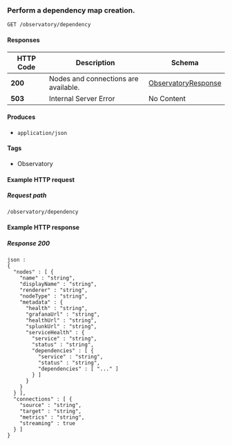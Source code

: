 
<a name="getdependencymap"></a>
### Perform a dependency map creation.
```
GET /observatory/dependency
```


#### Responses

|HTTP Code|Description|Schema|
|---|---|---|
|**200**|Nodes and connections are available.|[ObservatoryResponse](../definitions/ObservatoryResponse.md#observatoryresponse)|
|**503**|Internal Server Error|No Content|


#### Produces

* `application/json`


#### Tags

* Observatory


#### Example HTTP request

##### Request path
```
/observatory/dependency
```


#### Example HTTP response

##### Response 200
```
json :
{
  "nodes" : [ {
    "name" : "string",
    "displayName" : "string",
    "renderer" : "string",
    "nodeType" : "string",
    "metadata" : {
      "health" : "string",
      "grafanaUrl" : "string",
      "healthUrl" : "string",
      "splunkUrl" : "string",
      "serviceHealth" : {
        "service" : "string",
        "status" : "string",
        "dependencies" : [ {
          "service" : "string",
          "status" : "string",
          "dependencies" : [ "..." ]
        } ]
      }
    }
  } ],
  "connections" : [ {
    "source" : "string",
    "target" : "string",
    "metrics" : "string",
    "streaming" : true
  } ]
}
```




